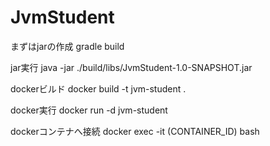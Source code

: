 # JvmStudent
まずはjarの作成
gradle build

jar実行
java -jar ./build/libs/JvmStudent-1.0-SNAPSHOT.jar 

dockerビルド
docker build -t jvm-student .

docker実行
docker run -d jvm-student

dockerコンテナへ接続
docker exec -it (CONTAINER_ID) bash
